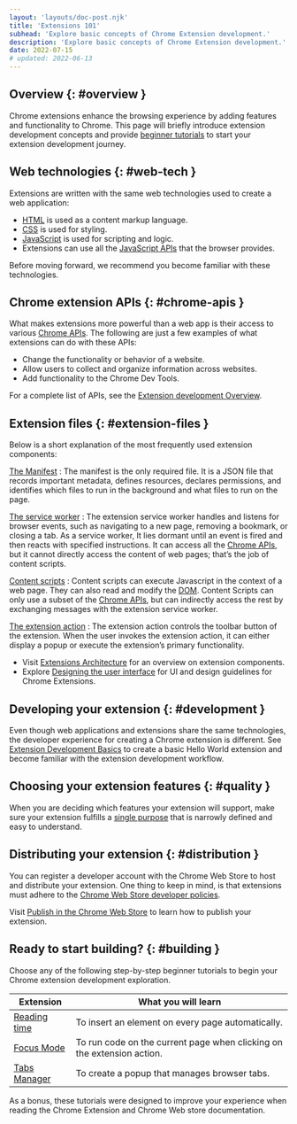 ```yaml
---
layout: 'layouts/doc-post.njk'
title: 'Extensions 101'
subhead: 'Explore basic concepts of Chrome Extension development.'
description: 'Explore basic concepts of Chrome Extension development.'
date: 2022-07-15
# updated: 2022-06-13
---
```


## Overview {: #overview }

Chrome extensions enhance the browsing experience by adding features and functionality to Chrome. This page will briefly introduce extension development concepts and provide [beginner tutorials][section-tutorials] to start your extension development journey. 

## Web technologies {: #web-tech }

Extensions are written with the same web technologies used to create a web application:

* [HTML][mdn-html] is used as a content markup language.
* [CSS](https://web.dev/learn/css/) is used for styling.
* [JavaScript][mdn-js] is used for scripting and logic.
* Extensions can use all the [JavaScript APIs][js-apis] that the browser provides.

<!-- Should we use https://developer.chrome.com/docs/extensions/api_other/ or https://developer.mozilla.org/en-US/docs/Web/API -->

Before moving forward, we recommend you become familiar with these technologies.

## Chrome extension APIs {: #chrome-apis }

What makes extensions more powerful than a web app is their access to various [Chrome APIs][doc-apis]. The following are just a few examples of what extensions can do with these APIs:

* Change the functionality or behavior of a website. 
* Allow users to collect and organize information across websites.
* Add functionality to the Chrome Dev Tools.

For a complete list of APIs, see the [Extension development Overview][doc-dev-overview].

## Extension files {: #extension-files }

Below is a short explanation of the most frequently used extension components:

[The Manifest][doc-manifest]
: The manifest is the only required file. It is a JSON file that records important metadata, defines resources, declares permissions, and identifies which files to run in the background and what files to run on the page.

[The service worker][doc-service-worker]
: The extension service worker handles and listens for browser events, such as navigating to a new page, removing a bookmark, or closing a tab. As a service worker, It lies dormant until an event is fired and then reacts with specified instructions. It can access all the [Chrome APIs][doc-apis], but it cannot directly access the content of web pages; that’s the job of content scripts.

[Content scripts][doc-content-scripts]
: Content scripts can execute Javascript in the context of a web page. They can also read and modify the [DOM][mdn-dom]. Content Scripts can only use a subset of the [Chrome APIs](https://developer.chrome.com/docs/extensions/reference/), but can indirectly access the rest by exchanging messages with the extension service worker.

<!-- Not sure if to include the extension action or extension icons -->
[The extension action][doc-ui-action]
: The extension action controls the toolbar button of the extension. When the user invokes the extension action, it can either display a popup or execute the extension’s primary functionality.  

- Visit [Extensions Architecture][doc-arch] for an overview on extension components.
- Explore [Designing the user interface][doc-ui] for UI and design guidelines for Chrome Extensions.

## Developing your extension {: #development }

Even though web applications and extensions share the same technologies, the developer experience for creating a Chrome extension is different. See [Extension Development Basics](doc-dev-basics) to create a basic Hello World extension and become familiar with the extension development workflow.

## Choosing your extension features {: #quality }

When you are deciding which features your extension will support, make sure your extension fulfills a [single purpose][doc-single-purpose] that is narrowly defined and easy to understand.

## Distributing your extension {: #distribution }

You can register a developer account with the Chrome Web Store to host and distribute your extension. One thing to keep in mind, is that extensions must adhere to the [Chrome Web Store developer policies][doc-cws-policy]. 

Visit [Publish in the Chrome Web Store][doc-cws-publish] to learn how to publish your extension.

## Ready to start building? {: #building }

Choose any of the following step-by-step beginner tutorials to begin your Chrome extension development exploration. 

| Extension                        | What you will learn                                                    |
|----------------------------------|------------------------------------------------------------------------|
| [Reading time][tut-reading-time] | To insert an element on every page automatically.                      |
| [Focus Mode][tut-focus-mode]     | To run code on the current page when clicking on the extension action. |
| [Tabs Manager][tut-tabs-man]     | To create a popup that manages browser tabs.                           |

As a bonus, these tutorials were designed to improve your experience when reading the Chrome Extension and Chrome Web store documentation.


[mdn-js]: https://developer.mozilla.org/docs/Learn/JavaScript
[mdn-html]: https://developer.mozilla.org/docs/Learn/html
[section-tutorials]: #building
[doc-manifest]: /docs/extensions/mv3/manifest/
[doc-single-purpose]: /docs/webstore/program_policies/#single-purpose
[doc-service-worker]: /docs/extensions/mv3/service_workers/
[doc-content-scripts]: /docs/extensions/mv3/content_scripts/
[doc-ui-action]: /docs/extensions/mv3/user_interface/#action
[js-apis]: /docs/extensions/api_other/
[doc-apis]: /docs/extensions/reference/
[doc-dev-overview]: /docs/extensions/mv3/devguide
[mdn-dom]: https://developer.mozilla.org/en-US/docs/Web/API/Document_Object_Model
[tut-reading-time]: https://google.com
[tut-focus-mode]: https://google.com
[tut-tabs-man]: https://google.com
[doc-cws-policy]: /docs/webstore/program_policies/
[doc-cws-publish]: /docs/webstore/publish/
[doc-arch]: /docs/extensions/mv3/architecture-overview/
[doc-ui]: /docs/extensions/mv3/user_interface/